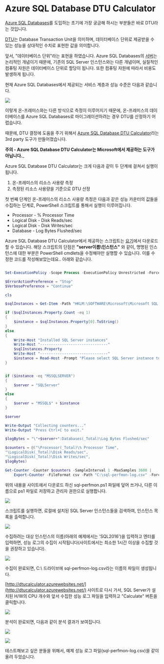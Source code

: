 # Azure SQL Database DTU Calculator 

[Azure SQL Databases](https://azure.microsoft.com/ko-kr/documentation/articles/sql-database-technical-overview/)를 도입하는 초기에 가장 궁금해 하시는 부분들은 바로 DTU라는 것입니다.

[DTU](https://azure.microsoft.com/ko-kr/documentation/articles/sql-database-service-tiers/#dtu)는 Database Transaction Unit을 의미하며, 데이터베이스 단위로 제공받을 수 있는 성능을 상대적인 수치로 표현한 값을 의미합니다.

앞서, "데이터베이스 단위"라는 표현을 하였습니다. Azure SQL Databases의 [서버](https://azure.microsoft.com/ko-kr/documentation/articles/sql-data-warehouse-get-started-new-server/)는 논리적인 개념이기 때문에, 기존의 SQL Server 인스턴스와는 다른 개념이며, 실질적인 컴퓨팅 자원은 데이터베이스 단위로 할당이 됩니다. 또한 컴퓨팅 자원에 따라서 비용도 발생하게 됩니다.

현재 Azure SQL Databases에서 제공되는 서비스 계층과 성능 수준은 다음과 같습니다.

![](https://acom.azurecomcdn.net/80C57D/cdn/mediahandler/docarticles/dpsmedia-prod/azure.microsoft.com/ko-kr/documentation/articles/sql-database-service-tiers/20160623073503/includes/sql-database-service-tiers-table/sql-database-service-tiers-table.png)

이렇게 온-프레미스와는 다른 방식으로 측정이 이루어지기 때문에, 온-프레미스의 데이터베이스를 Azure SQL Databases로 마이그레이션하려는 경우 DTU를 산정하기 어렵습니다.

때문에, DTU 결정에 도움을 주기 위해서 [Azure SQL Database DTU Calculator](http://dtucalculator.azurewebsites.net/)라는 3rd party 도구가 만들어졌습니다.

__주의 - Azure SQL Database DTU Calculator는 Microsoft에서 제공하는 도구가 아닙니다.___

Azure SQL Database DTU Calculator는 크게 다음과 같이 두 단계에 걸쳐서 실행이 됩니다.
1. 온-프레미스의 리소스 사용량 측정
2. 측정된 리소스 사용량을 기준으로 DTU 산정

첫 번째 단계인 온-프레미스의 리소스 사용량 측정은 다음과 같은 성능 카운터의 값들을 수집하는 단계로, PowerShell 스크립트를 통해서 실행이 이루어집니다.

* Processor - % Processor Time
* Logical Disk - Disk Reads/sec
* Logical Disk - Disk Writes/sec
* Database - Log Bytes Flushed/sec

Azure SQL Database DTU Calculator에서 제공하는 스크립트는 [요기](http://dtucalculator.azurewebsites.net/Downloads/sql-perfmon.zip)에서 다운로드 할 수 있습니다.
해당 스크립트의 단점은 __"server이름\인스턴스"__ 와 같이, 명명된 인스턴스에 대한 부분은 PowerShell cmdlets을 수정해야만 실행할 수 있습니다.
이를 수정한 코드를 작성해보았는데요.. 아래와 같습니다.

```PowerShell

Set-ExecutionPolicy -Scope Process -ExecutionPolicy Unrestricted -Force

$ErrorActionPreference = "Stop"
$VerbosePreference = "Continue"

cls

$sqlInstances = Get-Item -Path "HKLM:\SOFTWARE\Microsoft\Microsoft SQL Server\Instance Names\SQL" | Select Property

if ($sqlInstances.Property.Count -eq 1)
{
    $instance = $sqlInstances.Property[0].ToString()
}
else
{
    Write-Host "Installed SQL Server instances"
    Write-Host "-------------------------------"
    $sqlInstances.Property
    Write-Host "-------------------------------"
    $instance = Read-Host -Prompt "Please select SQL Server instance to collect"
}


if ($instance -eq "MSSQLSERVER")
{
    $server = "SQLServer"
}
else
{
    $server = "MSSQL$" + $instance
}

$server

Write-Output "Collecting counters..."
Write-Output "Press Ctrl+C to exit."

$logBytes = "\"+$server+":Databases(_Total)\Log Bytes Flushed/sec"

$counters = @("\Processor(_Total)\% Processor Time", 
"\LogicalDisk(_Total)\Disk Reads/sec", 
"\LogicalDisk(_Total)\Disk Writes/sec", 
$logBytes) 

Get-Counter -Counter $counters -SampleInterval 1 -MaxSamples 3600 | 
    Export-Counter -FileFormat csv -Path "C:\sql-perfmon-log.csv" -Force

```

위의 내용을 사이트에서 다운로드 하신 sql-perfmon.ps1 파일에 덮어 쓰거나, 다른 이름으로 ps1 파일로 저장하고 관리자 권한으로 실행합니다.

![](https://jyseongfileshare.blob.core.windows.net/images/howto-dtucalculator0.jpg)

스크립트를 실행하면, 로컬에 설치된 SQL Server 인스턴스들을 검색하여, 인스턴스 목록을 출력합니다.

![](https://jyseongfileshare.blob.core.windows.net/images/howto-dtucalculator1.jpg)

수집하려는 대상 인스턴스의 이름(아래의 예제에서는 'SQL2016')을 입력하고 엔터를 입력하면, 성능 로그의 수집이 시작됩니다(사이트에서는 최소한 1시간 이상을 수집할 것을 권장하고 있습니다).

![](https://jyseongfileshare.blob.core.windows.net/images/howto-dtucalculator2.jpg)

수집이 완료되면, C:\ 드라이브에 sql-perfmon-log.csv라는 이름의 파일이 생성됩니다.

[http://dtucalculator.azurewebsites.net/](http://dtucalculator.azurewebsites.net/) 사이트로 다시 가서, SQL Server가 설치된 H/W의 CPU 개수와 앞서 수집한 성능 로그 파일을 입력하고 "Calculate" 버튼을 클릭합니다.

![](https://jyseongfileshare.blob.core.windows.net/images/howto-dtucalculator3.jpg)

분석이 완료되면, 다음과 같이 분석 결과가 보여집니다.

![](https://jyseongfileshare.blob.core.windows.net/images/howto-dtucalculator4.jpg)

![](https://jyseongfileshare.blob.core.windows.net/images/howto-dtucalculator4.jpg)

테스트해보고 싶은 분들을 위해서, 예제 성능 로그 파일(sql-perfmon-log.csv)을 같이 올려 두었습니다.
